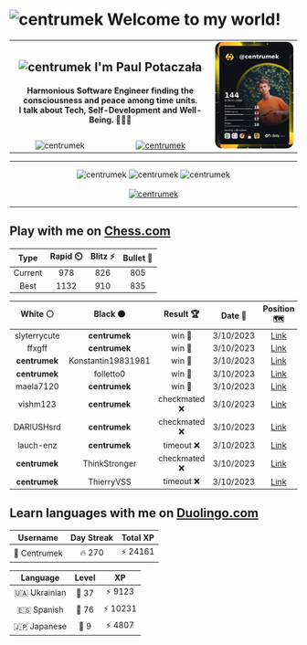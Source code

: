 <h1>
  <img
    src="https://emojis.slackmojis.com/emojis/images/1531849430/4246/blob-sunglasses.gif"
    width="30"
    alt="centrumek"
  />
  Welcome to my world!
</h1>

<table>
  <tbody>
    <tr>
      <td align="center" width="70%" colspan="2">
        <h2>
          <img
            src="https://raw.githubusercontent.com/MartinHeinz/MartinHeinz/master/wave.gif"
            width="30px"
            alt="centrumek"
          />
          I'm Paul Potaczała
        </h2>
        <h4>
          Harmonious Software Engineer finding the consciousness and peace among time units.
          <br/>
          I talk about Tech, Self-Development and Well-Being. 🌿🧘🚀
        </h4>
      </td>
      <td width="30%" rowspan="2">
        <a href="https://app.daily.dev/centrumek">
          <img
            src="./devcard.png"
            alt="centrumek"
          />
        </a>
      </td>
    </tr>
    <tr align="center">
      <td>
        <img
          src="https://komarev.com/ghpvc/?username=centrumek&label=visitors&color=0e75b6&style=flat"
          alt="centrumek"
        >
      </td>
      <td>
        <a href="https://stackoverflow.com/users/14496012/centrumek">
          <img
            src="https://stackoverflow.com/users/flair/14496012.png?theme=dark"
            alt="centrumek"
          >
        </a>
      </td>
    </tr>
  </tbody>
</table>

---
<div align="center">
  <img 
    src="https://github-readme-stats.vercel.app/api?username=centrumek&show_icons=true&count_private=true&theme=dark&hide_border=true&hide=issues,contribs&bg_color=00000000"
    alt="centrumek"
  />
  <img
    src="https://github-readme-stats.vercel.app/api/top-langs/?username=centrumek&layout=compact&hide_border=true&theme=dark&bg_color=00000000&langs_count=6&exclude_repo=air-statistic-app"
    alt="centrumek"
  />
  <img 
    src="https://github-readme-streak-stats.herokuapp.com?user=centrumek&theme=dark&hide_border=true&background=FFFFFF00"
    alt="centrumek"
  />
  <br/>
  <br/>
  <a href="https://www.buymeacoffee.com/centrumek">
    <img
      src="https://cdn.buymeacoffee.com/buttons/v2/default-orange.png"
      height="50"
      width="210"
      alt="centrumek"
    />
  </a>
</div>

---

## Play with me on [Chess.com](https://www.chess.com/member/centrumek)

<div align="center">
<!--START_SECTION:chessStats-->
<!-- Automatically generated with https://github.com/Balastrong/chess-stats-action -->

| Type | Rapid ⏲️ | Blitz ⚡ | Bullet 🔫 |
|:---:|:---:|:---:|:---:|
| Current | 978 | 826 | 805 |
| Best | 1132 | 910 | 835 |

| White ⚪ | Black ⚫ | Result 🏆 | Date 📅 | Position 🗺️ | Type 🕕 |
|:---:|:---:|:---:|:---:|:---:|:---:|
| slyterrycute | **centrumek** | win 🥇 | 3/10/2023 | <a href="http://www.ee.unb.ca/cgi-bin/tervo/fen.pl?select=8/1R4pp/2r1k3/4p3/2P1Pn2/1P2K2P/1B6/8 w - -">Link</a> | Blitz |
| ffxgff | **centrumek** | win 🥇 | 3/10/2023 | <a href="http://www.ee.unb.ca/cgi-bin/tervo/fen.pl?select=r1b1k2r/ppp2p1p/2n1p3/3p4/3Pn1QN/2PBP1P1/PP1q2P1/R2K3R w kq -">Link</a> | Blitz |
| **centrumek** | Konstantin19831981 | win 🥇 | 3/10/2023 | <a href="http://www.ee.unb.ca/cgi-bin/tervo/fen.pl?select=2R5/4Bpk1/4p1p1/1b2P1P1/4p3/r3P3/3K1P2/8 b - -">Link</a> | Blitz |
| **centrumek** | folletto0 | win 🥇 | 3/10/2023 | <a href="http://www.ee.unb.ca/cgi-bin/tervo/fen.pl?select=r3kbr1/pp1Q3p/2p1pq2/4N2P/1P2nP2/P7/8/1RB1K2R b Kq -">Link</a> | Rapid |
| maela7120 | **centrumek** | win 🥇 | 3/10/2023 | <a href="http://www.ee.unb.ca/cgi-bin/tervo/fen.pl?select=rk3b1r/1p6/p1ppQ2p/3N4/8/1P1KP3/P1PP2q1/8 w - -">Link</a> | Bullet |
| vishm123 | **centrumek** | checkmated ❌ | 3/10/2023 | <a href="http://www.ee.unb.ca/cgi-bin/tervo/fen.pl?select=3R3Q/5p1k/6p1/1N2p2p/4P3/P3b3/1PP3PP/1K6 b - -">Link</a> | Bullet |
| DARIUSHsrd | **centrumek** | checkmated ❌ | 3/10/2023 | <a href="http://www.ee.unb.ca/cgi-bin/tervo/fen.pl?select=rk1R1b1r/ppp3pp/5n2/4nQ2/8/8/PP3PPP/RNB3K1 b - -">Link</a> | Bullet |
| lauch-enz | **centrumek** | timeout ❌ | 3/10/2023 | <a href="http://www.ee.unb.ca/cgi-bin/tervo/fen.pl?select=4r3/8/1pk5/1Rp2PKR/2P3P1/1P5P/1P6/4r3 b - -">Link</a> | Bullet |
| **centrumek** | ThinkStronger | checkmated ❌ | 3/10/2023 | <a href="http://www.ee.unb.ca/cgi-bin/tervo/fen.pl?select=rnb1k2r/pp1p1ppp/4p2n/1Bb5/4P3/2N5/PPP2qPP/R1BQK1NR w KQkq -">Link</a> | Bullet |
| **centrumek** | ThierryVSS | timeout ❌ | 3/10/2023 | <a href="http://www.ee.unb.ca/cgi-bin/tervo/fen.pl?select=3r4/2R5/7P/3k4/8/2p5/5P2/5K2 w - -">Link</a> | Bullet |

<!--END_SECTION:chessStats-->
</div>

## Learn languages with me on [Duolingo.com](https://www.duolingo.com/profile/Centrumek)

<div align="center">
<!--START_SECTION:duolingoStats-->
<!-- Automatically generated with https://github.com/centrumek/duolingo-readme-stats-->

| Username | Day Streak | Total XP |
|:---:|:---:|:---:|
| 👤 Centrumek | 🔥 270 | ⚡ 24161 |

| Language | Level | XP |
|:---:|:---:|:---:|
| 🇺🇦 Ukrainian | 👑 37 | ⚡ 9123 |
| 🇪🇸 Spanish | 👑 76 | ⚡ 10231 |
| 🇯🇵 Japanese | 👑 9 | ⚡ 4807 |

<!--END_SECTION:duolingoStats-->
</div>
<!--
**centrumek/centrumek** is a ✨ _special_ ✨ repository because its `README.md` (this file) appears on your GitHub profile.

Here are some ideas to get you started:

- 🔭 I’m currently working on ...
- 🌱 I’m currently learning ...
- 👯 I’m looking to collaborate on ...
- 🤔 I’m looking for help with ...
- 💬 Ask me about ...
- 📫 How to reach me: ...
- 😄 Pronouns: ...
- ⚡ Fun fact: ...
-->
